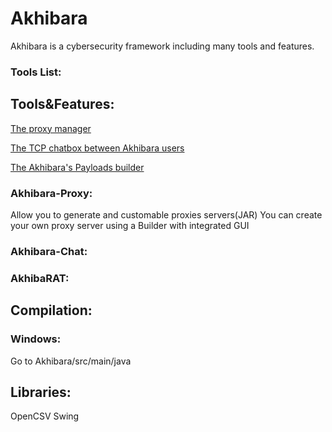 # Akhibara
Akhibara is a cybersecurity framework including many tools and features.
### Tools List:


## Tools&Features:
[The proxy manager](https://github.com/Sisscoi/Akhibara/blob/main/README.md#akhibara-proxy)

[The TCP chatbox between Akhibara users](https://github.com/Sisscoi/Akhibara/blob/main/README.md#akhibara-chat)

[The Akhibara's Payloads builder](https://github.com/Sisscoi/Akhibara/blob/main/README.md#akhibarat)
### Akhibara-Proxy:
Allow you to generate and customable proxies servers(JAR)
You can create your own proxy server using a Builder with integrated GUI
### Akhibara-Chat:
### AkhibaRAT:
## Compilation:
### Windows:
Go to Akhibara/src/main/java

## Libraries:
OpenCSV 
Swing
